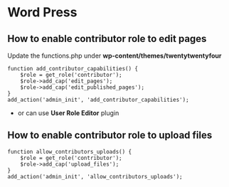 # Word Press
## How to enable contributor role to edit pages
Update the functions.php under **wp-content/themes/twentytwentyfour**
```
function add_contributor_capabilities() {
    $role = get_role('contributor');
    $role->add_cap('edit_pages');
    $role->add_cap('edit_published_pages');
}
add_action('admin_init', 'add_contributor_capabilities');
```
- or can use **User Role Editor** plugin
## How to enable contributor role to upload files
```
function allow_contributors_uploads() {
    $role = get_role('contributor');
    $role->add_cap('upload_files');
}
add_action('admin_init', 'allow_contributors_uploads');
```

